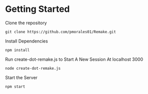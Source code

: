 # Getting Started 

Clone the repository 

```
git clone https://github.com/pmorales01/Remake.git
```

Install Dependencies 

```
npm install
```

Run create-dot-remake.js to Start A New Session At localhost 3000

```
node create-dot-remake.js
```

Start the Server 

```
npm start
```
